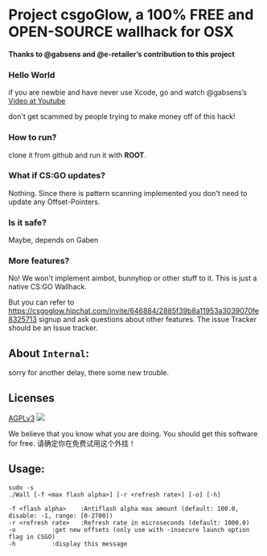 # Project csgoGlow, a 100% FREE and OPEN-SOURCE wallhack for OSX

**Thanks to @gabsens and @e-retailer’s contribution to this project**

### Hello World
if you are newbie and have never use Xcode, go and watch @gabsens’s [Video at Youtube](https://www.youtube.com/watch?v=AefIiBg2HKU)

don't get scammed by people trying to make money off of this hack!

### How to run?
clone it from github and run it with **ROOT**.

### What if CS:GO updates?
Nothing. Since there is pattern scanning implemented you don't need to update any Offset-Pointers.

### Is it safe?
Maybe, depends on Gaben

### More features?
No! We won't implement aimbot, bunnyhop or other stuff to it. This is just a native CS:GO Wallhack.

But you can refer to https://csgoglow.hipchat.com/invite/646884/2885f39b8a11953a3039070fe8325713 signup and ask questions about other features. The issue Tracker should be an Issue tracker.

## About `Internal`:
sorry for another delay, there some new trouble.

## Licenses
[AGPLv3](https://www.gnu.org/licenses/agpl-3.0.html)
![](https://camo.githubusercontent.com/cab2b2b8ca7a05fdb59e6ded7fd4645f3a23ab7f/68747470733a2f2f7777772e676e752e6f72672f67726170686963732f6167706c76332d3135357835312e706e67)

We believe that you know what you are doing. You should get this software for free.
请确定你在免费试用这个外挂！



## Usage: 
	sudo -s
	./Wall [-f <max flash alpha>] [-r <refresh rate>] [-o] [-h]

	-f <flash alpha>	:Antiflash alpha max amount (default: 100.0, disable: -1, range: [0-2700])
	-r <refresh rate>	:Refresh rate in microseconds (default: 1000.0)
	-o			:get new offsets (only use with -insecure launch option flag in CSGO)
	-h			:display this message
